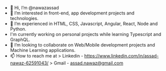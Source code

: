 - 👋 Hi, I’m @nawazassad
- 👀 I’m interested in front-end, app development projects and technologies.
- 🌱 I’m experienced in HTML, CSS, Javascript, Angular, React, Node and Python. 
- I'm currently working on personal projects while learning Typescript and GraphQL.
- 💞️ I’m looking to collaborate on Web/Mobile development projects and Machine Learning applications.
- 📫 How to reach me at 
      > Linkedin - https://www.linkedin.com/in/assad-nawaz-62591043/
      > Gmail - assad.nawaz@gmail.com

<!---
nawazassad/nawazassad is a ✨ special ✨ repository because its `README.md` (this file) appears on your GitHub profile.
You can click the Preview link to take a look at your changes.
--->
